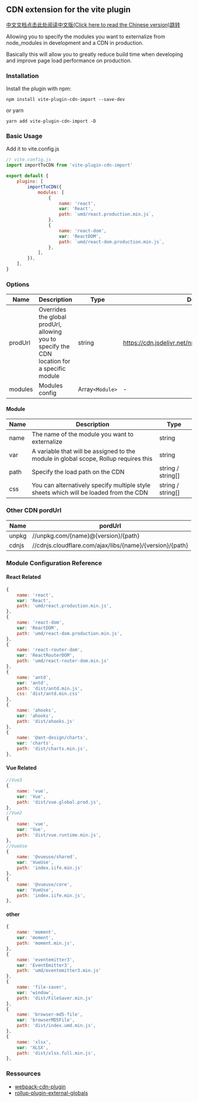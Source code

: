 ## CDN extension for the vite plugin

[中文文档点击此处阅读中文版(Click here to read the Chinese version)跳转](README_zhCN.md)

Allowing you to specify the modules you want to externalize from node_modules in development and a CDN in production.

Basically this will allow you to greatly reduce build time when developing and improve page load performance on production.

### Installation

Install the plugin with npm:

```
npm install vite-plugin-cdn-import --save-dev
```

or yarn

```
yarn add vite-plugin-cdn-import -D
```

### Basic Usage

Add it to vite.config.js

```js
// vite.config.js
import importToCDN from 'vite-plugin-cdn-import'

export default {
    plugins: [
        importToCDN({
            modules: [
                {
                    name: 'react',
                    var: 'React',
                    path: `umd/react.production.min.js`,
                },
                {
                    name: 'react-dom',
                    var: 'ReactDOM',
                    path: `umd/react-dom.production.min.js`,
                },
            ],
        }),
    ],
}
```

### Options

| Name    | Description                                                                                  | Type            | Default                                                |
| ------- | -------------------------------------------------------------------------------------------- | --------------- | ------------------------------------------------------ |
| prodUrl | Overrides the global prodUrl, allowing you to specify the CDN location for a specific module | string          | <https://cdn.jsdelivr.net/npm/{name}@{version}/{path}> |
| modules | Modules config                                                                               | Array`<Module>` | -                                                      |

#### Module

| Name | Description                                                                           | Type              |
| ---- | ------------------------------------------------------------------------------------- | ----------------- |
| name | The name of the module you want to externalize                                        | string            |
| var  | A variable that will be assigned to the module in global scope, Rollup requires this  | string            |
| path | Specify the load path on the CDN                                                      | string / string[] |
| css  | You can alternatively specify multiple style sheets which will be loaded from the CDN | string / string[] |

### Other CDN pordUrl

| Name  | pordUrl                                                  |
| ----- | -------------------------------------------------------- |
| unpkg | //unpkg.com/{name}@{version}/{path}                      |
| cdnjs | //cdnjs.cloudflare.com/ajax/libs/{name}/{version}/{path} |

### Module Configuration Reference

#### React Related

```js
{
    name: 'react',
    var: 'React',
    path: 'umd/react.production.min.js',
},
{
    name: 'react-dom',
    var: 'ReactDOM',
    path: 'umd/react-dom.production.min.js',
},
{
    name: 'react-router-dom',
    var: 'ReactRouterDOM',
    path: 'umd/react-router-dom.min.js'
},
{
    name: 'antd',
    var: 'antd',
    path: 'dist/antd.min.js',
    css: 'dist/antd.min.css'
},
{
    name: 'ahooks',
    var: 'ahooks',
    path: 'dist/ahooks.js'
},
{
    name: '@ant-design/charts',
    var: 'charts',
    path: 'dist/charts.min.js',
},
```

#### Vue Related

```js
//Vue3
{
    name: 'vue',
    var: 'Vue',
    path: 'dist/vue.global.prod.js',
},
//Vue2
{
    name: 'vue',
    var: 'Vue',
    path: 'dist/vue.runtime.min.js',
},
//VueUse
{
    name: '@vueuse/shared',
    var: 'VueUse',
    path: 'index.iife.min.js'
},
{
    name: '@vueuse/core',
    var: 'VueUse',
    path: 'index.iife.min.js',
},
```

#### other

```js
{
    name: 'moment',
    var: 'moment',
    path: 'moment.min.js',
},
{
    name: 'eventemitter3',
    var: 'EventEmitter3',
    path: 'umd/eventemitter3.min.js'
},
{
    name: 'file-saver',
    var: 'window',
    path: 'dist/FileSaver.min.js'
},
{
    name: 'browser-md5-file',
    var: 'browserMD5File',
    path: 'dist/index.umd.min.js',
},
{
    name: 'xlsx',
    var: 'XLSX',
    path: 'dist/xlsx.full.min.js',
},
```

### Ressources

-   [webpack-cdn-plugin](https://github.com/shirotech/webpack-cdn-plugin)
-   [rollup-plugin-external-globals](https://github.com/eight04/rollup-plugin-external-globals)
